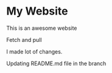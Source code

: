 # My Website
This is an awesome website

Fetch and pull

I made lot of changes. 

Updating README.md file in the branch
